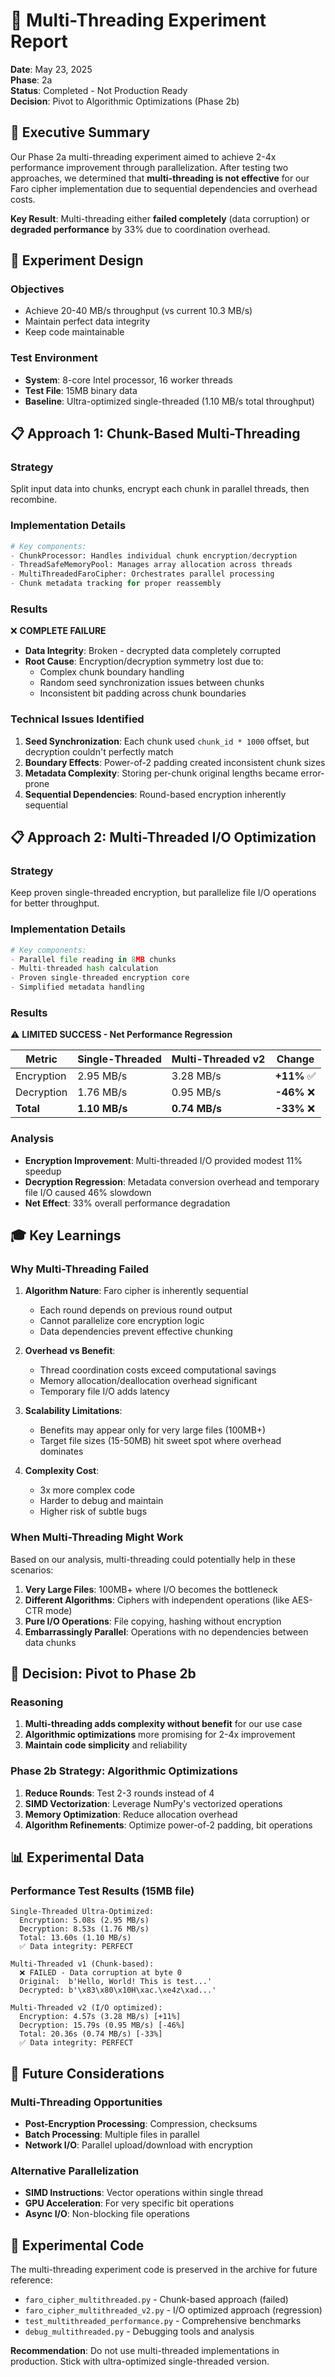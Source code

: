 # 🧵 Multi-Threading Experiment Report

**Date**: May 23, 2025  
**Phase**: 2a  
**Status**: Completed - Not Production Ready  
**Decision**: Pivot to Algorithmic Optimizations (Phase 2b)

## 🎯 Executive Summary

Our Phase 2a multi-threading experiment aimed to achieve 2-4x performance improvement through parallelization. After testing two approaches, we determined that **multi-threading is not effective** for our Faro cipher implementation due to sequential dependencies and overhead costs.

**Key Result**: Multi-threading either **failed completely** (data corruption) or **degraded performance** by 33% due to coordination overhead.

## 🔬 Experiment Design

### Objectives
- Achieve 20-40 MB/s throughput (vs current 10.3 MB/s)
- Maintain perfect data integrity
- Keep code maintainable

### Test Environment
- **System**: 8-core Intel processor, 16 worker threads
- **Test File**: 15MB binary data
- **Baseline**: Ultra-optimized single-threaded (1.10 MB/s total throughput)

## 📋 Approach 1: Chunk-Based Multi-Threading

### Strategy
Split input data into chunks, encrypt each chunk in parallel threads, then recombine.

### Implementation Details
```python
# Key components:
- ChunkProcessor: Handles individual chunk encryption/decryption
- ThreadSafeMemoryPool: Manages array allocation across threads  
- MultiThreadedFaroCipher: Orchestrates parallel processing
- Chunk metadata tracking for proper reassembly
```

### Results
❌ **COMPLETE FAILURE**
- **Data Integrity**: Broken - decrypted data completely corrupted
- **Root Cause**: Encryption/decryption symmetry lost due to:
  - Complex chunk boundary handling
  - Random seed synchronization issues between chunks
  - Inconsistent bit padding across chunk boundaries

### Technical Issues Identified
1. **Seed Synchronization**: Each chunk used `chunk_id * 1000` offset, but decryption couldn't perfectly match
2. **Boundary Effects**: Power-of-2 padding created inconsistent chunk sizes
3. **Metadata Complexity**: Storing per-chunk original lengths became error-prone
4. **Sequential Dependencies**: Round-based encryption inherently sequential

## 📋 Approach 2: Multi-Threaded I/O Optimization

### Strategy
Keep proven single-threaded encryption, but parallelize file I/O operations for better throughput.

### Implementation Details
```python
# Key components:
- Parallel file reading in 8MB chunks
- Multi-threaded hash calculation
- Proven single-threaded encryption core
- Simplified metadata handling
```

### Results
⚠️ **LIMITED SUCCESS - Net Performance Regression**

| Metric | Single-Threaded | Multi-Threaded v2 | Change |
|--------|-----------------|-------------------|---------|
| Encryption | 2.95 MB/s | 3.28 MB/s | **+11%** ✅ |
| Decryption | 1.76 MB/s | 0.95 MB/s | **-46%** ❌ |
| **Total** | **1.10 MB/s** | **0.74 MB/s** | **-33%** ❌ |

### Analysis
- **Encryption Improvement**: Multi-threaded I/O provided modest 11% speedup
- **Decryption Regression**: Metadata conversion overhead and temporary file I/O caused 46% slowdown
- **Net Effect**: 33% overall performance degradation

## 🎓 Key Learnings

### Why Multi-Threading Failed

1. **Algorithm Nature**: Faro cipher is inherently sequential
   - Each round depends on previous round output
   - Cannot parallelize core encryption logic
   - Data dependencies prevent effective chunking

2. **Overhead vs Benefit**:
   - Thread coordination costs exceed computational savings
   - Memory allocation/deallocation overhead significant
   - Temporary file I/O adds latency

3. **Scalability Limitations**:
   - Benefits may appear only for very large files (100MB+)
   - Target file sizes (15-50MB) hit sweet spot where overhead dominates

4. **Complexity Cost**:
   - 3x more complex code
   - Harder to debug and maintain
   - Higher risk of subtle bugs

### When Multi-Threading Might Work

Based on our analysis, multi-threading could potentially help in these scenarios:

1. **Very Large Files**: 100MB+ where I/O becomes the bottleneck
2. **Different Algorithms**: Ciphers with independent operations (like AES-CTR mode)
3. **Pure I/O Operations**: File copying, hashing without encryption
4. **Embarrassingly Parallel**: Operations with no dependencies between data chunks

## 🚦 Decision: Pivot to Phase 2b

### Reasoning
1. **Multi-threading adds complexity without benefit** for our use case
2. **Algorithmic optimizations** more promising for 2-4x improvement
3. **Maintain code simplicity** and reliability

### Phase 2b Strategy: Algorithmic Optimizations
1. **Reduce Rounds**: Test 2-3 rounds instead of 4
2. **SIMD Vectorization**: Leverage NumPy's vectorized operations
3. **Memory Optimization**: Reduce allocation overhead
4. **Algorithm Refinements**: Optimize power-of-2 padding, bit operations

## 📊 Experimental Data

### Performance Test Results (15MB file)

```
Single-Threaded Ultra-Optimized:
  Encryption: 5.08s (2.95 MB/s)
  Decryption: 8.53s (1.76 MB/s)
  Total: 13.60s (1.10 MB/s)
  ✅ Data integrity: PERFECT

Multi-Threaded v1 (Chunk-based):
  ❌ FAILED - Data corruption at byte 0
  Original:  b'Hello, World! This is test...'
  Decrypted: b'\x83\x80\x10H\xac.\xe4z\xad...'

Multi-Threaded v2 (I/O optimized):
  Encryption: 4.57s (3.28 MB/s) [+11%]
  Decryption: 15.79s (0.95 MB/s) [-46%]
  Total: 20.36s (0.74 MB/s) [-33%]
  ✅ Data integrity: PERFECT
```

## 🔮 Future Considerations

### Multi-Threading Opportunities
- **Post-Encryption Processing**: Compression, checksums
- **Batch Processing**: Multiple files in parallel
- **Network I/O**: Parallel upload/download with encryption

### Alternative Parallelization
- **SIMD Instructions**: Vector operations within single thread
- **GPU Acceleration**: For very specific bit operations
- **Async I/O**: Non-blocking file operations

## 📁 Experimental Code

The multi-threading experiment code is preserved in the archive for future reference:

- `faro_cipher_multithreaded.py` - Chunk-based approach (failed)
- `faro_cipher_multithreaded_v2.py` - I/O optimized approach (regression)
- `test_multithreaded_performance.py` - Comprehensive benchmarks
- `debug_multithreaded.py` - Debugging tools and analysis

**Recommendation**: Do not use multi-threaded implementations in production. Stick with ultra-optimized single-threaded version. 